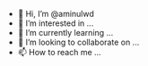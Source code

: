 - 👋 Hi, I’m @aminulwd
- 👀 I’m interested in ...
- 🌱 I’m currently learning ...
- 💞️ I’m looking to collaborate on ...
- 📫 How to reach me ...

<!---
aminulwd/aminulwd is a ✨ special ✨ repository because its `README.md` (this file) appears on your GitHub profile.
You can click the Preview link to take a look at your changes.
--->
